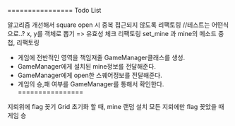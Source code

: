================
Todo List

알고리즘 개선해서 square open 시 중복 접근되지 않도록 리팩토링 //테스트는 어떤식으로..?
x, y를 객체로 뽑기 => 유효성 체크 리팩토링
set_mine 과 mine의 메소드 중첩, 리팩토링

- 게임에 전반적인 영역을 책임져줄 GameManager클래스를 생성.
- GameManager에게 설치된 mine정보를 전달해준다.
- GameManager에게 open한 스퀘어정보를 전달해준다.
- 게임의 승,패 여부를 GameManager를 통해서 확인한다.
================

지뢰위에 flag 꽂기
Grid 초기화 할 때, mine 랜덤 설치
모든 지뢰에만 flag 꽂았을 때 게임 승